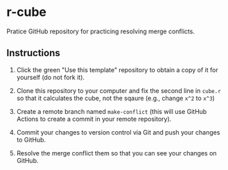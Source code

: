 # r-cube

Pratice GitHub repository for practicing resolving merge conflicts.

## Instructions

1. Click the green "Use this template" repository to obtain a copy of it for yourself (do not fork it).

2. Clone this repository to your computer and fix the second line in `cube.r` so that it calculates the cube, not the sqaure (e.g., change `x^2` to `x^3`)

3. Create a remote branch named `make-conflict` (this will use GitHub Actions to create a commit in your remote repository).

4. Commit your changes to version control via Git and push your changes to GitHub.

5. Resolve the merge conflict them so that you can see your changes on GitHub.
